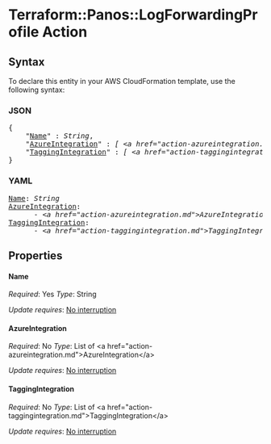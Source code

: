 # Terraform::Panos::LogForwardingProfile Action

## Syntax

To declare this entity in your AWS CloudFormation template, use the following syntax:

### JSON

<pre>
{
    "<a href="#name" title="Name">Name</a>" : <i>String</i>,
    "<a href="#azureintegration" title="AzureIntegration">AzureIntegration</a>" : <i>[ &lt;a href=&#34;action-azureintegration.md&#34;&gt;AzureIntegration&lt;/a&gt;, ... ]</i>,
    "<a href="#taggingintegration" title="TaggingIntegration">TaggingIntegration</a>" : <i>[ &lt;a href=&#34;action-taggingintegration.md&#34;&gt;TaggingIntegration&lt;/a&gt;, ... ]</i>
}
</pre>

### YAML

<pre>
<a href="#name" title="Name">Name</a>: <i>String</i>
<a href="#azureintegration" title="AzureIntegration">AzureIntegration</a>: <i>
      - &lt;a href=&#34;action-azureintegration.md&#34;&gt;AzureIntegration&lt;/a&gt;</i>
<a href="#taggingintegration" title="TaggingIntegration">TaggingIntegration</a>: <i>
      - &lt;a href=&#34;action-taggingintegration.md&#34;&gt;TaggingIntegration&lt;/a&gt;</i>
</pre>

## Properties

#### Name

_Required_: Yes
_Type_: String

_Update requires_: [No interruption](https://docs.aws.amazon.com/AWSCloudFormation/latest/UserGuide/using-cfn-updating-stacks-update-behaviors.html#update-no-interrupt)

#### AzureIntegration

_Required_: No
_Type_: List of &lt;a href=&#34;action-azureintegration.md&#34;&gt;AzureIntegration&lt;/a&gt;

_Update requires_: [No interruption](https://docs.aws.amazon.com/AWSCloudFormation/latest/UserGuide/using-cfn-updating-stacks-update-behaviors.html#update-no-interrupt)

#### TaggingIntegration

_Required_: No
_Type_: List of &lt;a href=&#34;action-taggingintegration.md&#34;&gt;TaggingIntegration&lt;/a&gt;

_Update requires_: [No interruption](https://docs.aws.amazon.com/AWSCloudFormation/latest/UserGuide/using-cfn-updating-stacks-update-behaviors.html#update-no-interrupt)

